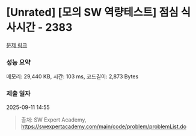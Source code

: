# [Unrated] [모의 SW 역량테스트] 점심 식사시간 - 2383 

[문제 링크](https://swexpertacademy.com/main/code/problem/problemDetail.do?contestProbId=AV5-BEE6AK0DFAVl) 

### 성능 요약

메모리: 29,440 KB, 시간: 103 ms, 코드길이: 2,873 Bytes

### 제출 일자

2025-09-11 14:55



> 출처: SW Expert Academy, https://swexpertacademy.com/main/code/problem/problemList.do